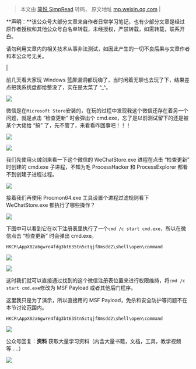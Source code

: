 > 本文由 [简悦 SimpRead](http://ksria.com/simpread/) 转码， 原文地址 [mp.weixin.qq.com](https://mp.weixin.qq.com/s/xvfcwKAeIpRo-mh7VAn9bw)
| 

**声明：**该公众号大部分文章来自作者日常学习笔记，也有少部分文章是经过原作者授权和其他公众号白名单转载，未经授权，严禁转载，如需转载，联系开白。

请勿利用文章内的相关技术从事非法测试，如因此产生的一切不良后果与文章作者和本公众号无关。

 |

前几天看大家玩 Windows 蓝屏漏洞都玩嗨了，当时闲着无聊也去玩了下，结果差点把我系统盘都给整没了，实在是太菜了 ^_^。

![](https://mmbiz.qpic.cn/mmbiz_png/XOPdGZ2MYOc3urplgPCicSwFU21VdPJCrlkGPcNcuGBZLvxdZZtcxtMor2aqKZ9yNibVuvUFWmL5LMxenWJgQlDA/640?wx_fmt=png)

微信是在`Microsoft Store`安装的，在玩的过程中发现我这个微信还存在着另一个问题，就是点击 “检查更新” 时会弹出个 cmd.exe，忘了是以前测试留下的还是被某个大佬给 “搞” 了，先不管了，来看看咋回事吧！！！

![](https://mmbiz.qpic.cn/mmbiz_png/XOPdGZ2MYOc3urplgPCicSwFU21VdPJCro6sTKmO0Erq3icicF8atsG635JY6cNfP9SFQTyLU8ib0rKtoiapxTVddoQ/640?wx_fmt=png)

![](https://mmbiz.qpic.cn/mmbiz_png/XOPdGZ2MYOc3urplgPCicSwFU21VdPJCrCKm3gPHcZbIicIl2ktEROXaVZOCK7eSa7sZibodV1TtQDph7BS5quzSw/640?wx_fmt=png)

我们先使用火绒剑来看一下这个微信的 WeChatStore.exe 进程在点击 “检查更新” 时创建的 cmd.exe 子进程，不知为毛 ProcessHacker 和 ProcessExplorer 都看不到创建子进程过程。

![](https://mmbiz.qpic.cn/mmbiz_png/XOPdGZ2MYOc3urplgPCicSwFU21VdPJCrWLxibgLRHKylpm1GSAo0OXXoJUOKMHlrcNeibCGTxceVX8DjL4wbszEw/640?wx_fmt=png)

接着我们再使用 Procmon64.exe 工具设置个进程过滤规则看下 WeChatStore.exe 都执行了哪些操作？

![](https://mmbiz.qpic.cn/mmbiz_png/XOPdGZ2MYOc3urplgPCicSwFU21VdPJCrqqlgaN15nicaj9Xtp5vBIFyvzicTGKmsTDFj1LkmOice7roG3M4hrhTfw/640?wx_fmt=png)

下图中可以看到它在以下注册表里执行了一个`cmd /c start cmd.exe`，所以在微信点击 “检查更新” 时会弹出 cmd.exe。

```
HKCR\AppX82a6gwre4fdg3bt635tn5ctqjf8msdd2\shell\open\command
```

![](https://mmbiz.qpic.cn/mmbiz_png/XOPdGZ2MYOc3urplgPCicSwFU21VdPJCrJN2ibhbLo49HVXeoh0lUVu5IhgK4mxN9eK5vm3xPef8kPWqWlicicrLVg/640?wx_fmt=png)

![](https://mmbiz.qpic.cn/mmbiz_png/XOPdGZ2MYOc3urplgPCicSwFU21VdPJCrrHK41b7BrPv3ExJgf46icQAbIfGpibFYenoopHUnVWphEJaalpZ9n6jA/640?wx_fmt=png)

这时我们就可以直接通过找到的这个微信注册表位置来进行权限维持，将`cmd /c start cmd.exe`修改为 MSF Payload 或者其他后门程序。

这里我只是为了演示，所以直接用的 MSF Payload，免杀和安全防护等问题不在本节讨论范围内。

```
HKCR\AppX82a6gwre4fdg3bt635tn5ctqjf8msdd2\shell\open\command
```

![](https://mmbiz.qpic.cn/mmbiz_png/XOPdGZ2MYOc3urplgPCicSwFU21VdPJCrosic0bjvmCUKRnajTomiaic1hNyf9t2rD4lmqGq7DicJkY3Dj3POPEpSFQ/640?wx_fmt=png)

公众号回复：**资料** 获取大量学习资料（内含大量书籍，文档，工具，教学视频等.....）

![](https://mmbiz.qpic.cn/mmbiz_png/F3c71CW7CseiapNicO7sSibTRDsGL5Z0HFgt3nd9ESb0icEBWylwPMDHNKxmpWTdNcf9bGuvc9yB8XGF4lNeWr3ynA/640?wx_fmt=png)